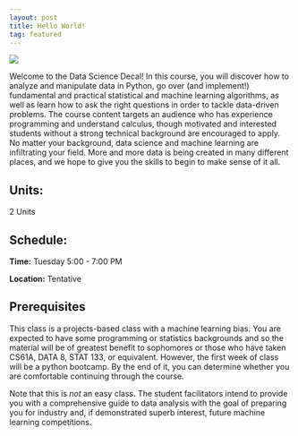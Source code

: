 ```yaml
---
layout: post
title: Hello World!
tag: featured
---
```

<img src="{{ site.baseurl }}/images/fulls/03.jpg" class="fit image"> 

Welcome to the Data Science Decal! In this course, you will discover how to analyze and manipulate data in Python, go over (and implement!) fundamental and practical statistical and machine learning algorithms, as well as learn how to ask the right questions in order to tackle data-driven problems. The course content targets an audience who has experience programming and understand calculus, though motivated and interested students without a strong technical background are encouraged to apply. No matter your background, data science and machine learning are infiltrating your field. More and more data is being created in many different places, and we hope to give you the skills to begin to make sense of it all. 

## Units: 
2 Units

## Schedule:

**Time:** Tuesday 5:00 - 7:00 PM

**Location:** Tentative

## Prerequisites

This class is a projects-based class with a machine learning bias. You are expected to have some programming or statistics backgrounds and so the material will be of greatest benefit to sophomores or those who have taken CS61A, DATA 8, STAT 133, or equivalent. However, the first week of class will be a python bootcamp. By the end of it, you can determine whether you are comfortable continuing through the course. 

Note that this is *not* an easy class. The student facilitators intend to provide you with a comprehensive guide to data analysis with the goal of preparing you for industry and, if demonstrated superb interest, future machine learning competitions.
